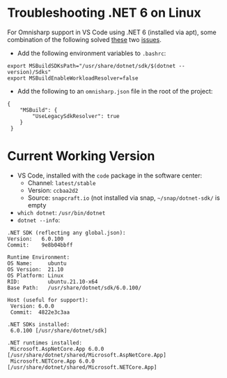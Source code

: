 # Troubleshooting .NET 6 on Linux
For Omnisharp support in VS Code using .NET 6 (installed via apt), some combination of the following solved [these](https://github.com/OmniSharp/omnisharp-vscode/issues/2937) two [issues](https://github.com/dotnet/sdk/issues/17461).
- Add the following environment variables to `.bashrc`:
```
export MSBuildSDKsPath="/usr/share/dotnet/sdk/$(dotnet --version)/Sdks"
export MSBuildEnableWorkloadResolver=false
```
- Add the following to an `omnisharp.json` file in the root of the project:
```
{
    "MSBuild": {
        "UseLegacySdkResolver": true
    }
 }
 ```
 
 # Current Working Version
 - VS Code, installed with the `code` package in the software center:
    - Channel: `latest/stable`
    - Version: `ccbaa2d2`
    - Source: `snapcraft.io` (not installed via snap, `~/snap/dotnet-sdk/` is empty
 - `which dotnet`: `/usr/bin/dotnet` 
 - `dotnet --info`:
 ```
 .NET SDK (reflecting any global.json):
 Version:   6.0.100
 Commit:    9e8b04bbff

Runtime Environment:
 OS Name:     ubuntu
 OS Version:  21.10
 OS Platform: Linux
 RID:         ubuntu.21.10-x64
 Base Path:   /usr/share/dotnet/sdk/6.0.100/

Host (useful for support):
  Version: 6.0.0
  Commit:  4822e3c3aa

.NET SDKs installed:
  6.0.100 [/usr/share/dotnet/sdk]

.NET runtimes installed:
  Microsoft.AspNetCore.App 6.0.0 [/usr/share/dotnet/shared/Microsoft.AspNetCore.App]
  Microsoft.NETCore.App 6.0.0 [/usr/share/dotnet/shared/Microsoft.NETCore.App]
 ```
